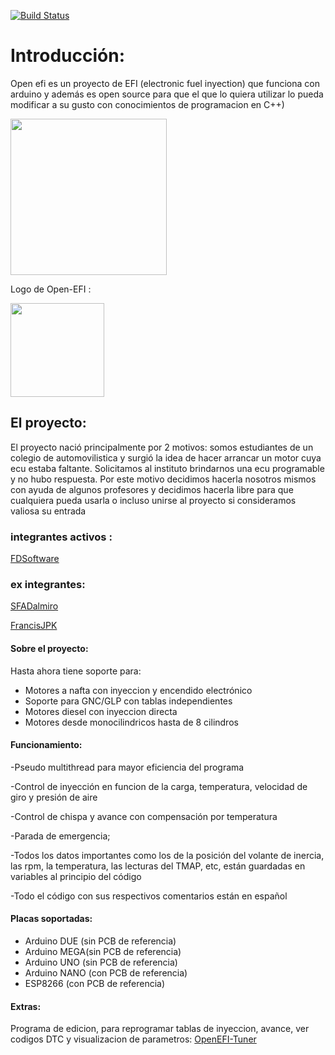 [![Build Status](https://travis-ci.org/FDSoftware/OpenEFI.svg?branch=master)](https://travis-ci.org/FDSoftware/OpenEFI)

<h1>Introducción:</h1>

<p>Open efi es un proyecto de EFI (electronic fuel inyection) que funciona con arduino y además es open source para que el que lo quiera utilizar lo pueda modificar a su gusto con conocimientos de programacion en C++)</p>
<img src="http://i.imgur.com/ucgET5K.jpg" width = 250;>

<p>Logo de Open-EFI :</p>
<img src="https://i.imgur.com/ISsDfFZ.png" width = 150;>
<h2>El proyecto:</h2>
El proyecto nació principalmente por 2 motivos: 
somos estudiantes de un colegio de automovilistica y surgió la idea de hacer arrancar un motor cuya ecu estaba faltante.
Solicitamos al instituto brindarnos una ecu programable y no hubo respuesta. Por este motivo decidimos hacerla nosotros mismos con ayuda de algunos profesores y decidimos hacerla libre para que cualquiera pueda usarla o incluso unirse al proyecto si consideramos valiosa su entrada

<h3>integrantes activos :</h3>
<p><a href="https://github.com/FDSoftware">FDSoftware</a></p>
<h3>ex integrantes:</h3>
<p><a href="https://github.com/SFADalmiro">SFADalmiro</a></p>
<p><a href="https://github.com/FrancisJPK">FrancisJPK</a></p>

<h4>Sobre el proyecto:</h4>
Hasta ahora tiene soporte para:
<ul>
	<li>Motores a nafta con inyeccion y encendido electrónico</li>
	<li>Soporte para GNC/GLP con tablas independientes</li>
	<li>Motores diesel con inyeccion directa</li>
	<li>Motores desde monocilindricos hasta de 8 cilindros</li>
</ul>

<h4>Funcionamiento:</h4>
<p>-Pseudo multithread para mayor eficiencia del programa</p>
<p>-Control de inyección en funcion de la carga, temperatura, velocidad de giro y presión de aire</p>
<p>-Control de chispa y avance con compensación por temperatura</p>
<p>-Parada de emergencia;</p>
<p>-Todos los datos importantes como los de la posición del volante de inercia, las rpm, la temperatura, las lecturas del TMAP, etc, están guardadas en variables al principio del código</p>
<p>-Todo el código con sus respectivos comentarios están en español</p>
<h4>Placas soportadas:</h4>
<ul>
	<li>Arduino DUE (sin PCB de referencia)</li>
	<li>Arduino MEGA(sin PCB de referencia)</li>
	<li>Arduino UNO (sin PCB de referencia)</li>
	<li>Arduino NANO (con PCB de referencia)</li>
	<li>ESP8266 (con PCB de referencia)</li>
</ul>

<h4>Extras:</h4>
<p> Programa de edicion, para reprogramar tablas de inyeccion, avance, ver codigos DTC y visualizacion de parametros:  <a href="https://github.com/FDSoftware/OpenEFI-Tuner">OpenEFI-Tuner</a>
</p>

